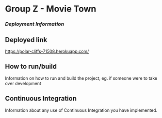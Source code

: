 # Group Z - Movie Town

### **_*Deployment Information*_**

<!--Feel free to change the headings around, not sure what they should be set to.-->

## Deployed link

https://polar-cliffs-71508.herokuapp.com/

## How to run/build

Information on how to run and build the project, eg. if someone were to take over development

## Continuous Integration

Information about any use of Continuous Integration you have implemented.
